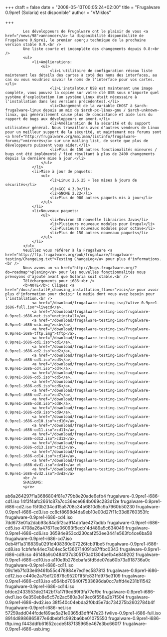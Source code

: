 
+++
draft = false
date = "2008-05-13T00:05:24+02:00"
title = "Frugalware 0.9pre1 (Solaria) est disponible"
author = "VMiklos"

+++

            Les développeurs de Frugalware ont le plaisir de vous <a href="/news/98">annoncer</a> la disponibilité disponibilité de Frugalware 0.9pre1, le premier aperçu technique de la prochaine version stable 0.9.<br />
            Une liste courte et incomplète des changements depuis 0.8:<br />
            <ul>
                <li>Améliorations:
                    <ul>
                        <li>L'utilitaire de configuration réseau liste maintenant les détails des cartes à coté des noms des interfaces, au cas ou vous voudriez savoir le noms de l'interface pour vos cartes.</li>
                        <li>L'instalateur USB est maintenant une image complète, vous pouvez la copiée sur votre clé USB sous n'importe quel système d'exploitation (un système Linux était nécessaire à l'installation dans les versions précédentes).</li>
                        <li>Changement de la variable CHOST à $arch-frugalware-linux depuis un mix de $arch-pc-linux-gnu / $arch-unknown-linux, qui générallement cause plus de concistance et aide lors du rapport de bugs aux développeurs en amont.</li>
                        <li>Amélioration de la sécurité et du support utilisateur général. Nous travaillons avec d'autres vendeurs de Linux pour un meilleur support de la sécurité, et maintenant nos forums sont <a href="http://frugalware.org/mailman/listinfo/frugalware-forums/">mirrorés</a> sur une mailing list, de sorte que plus de développeurs puissent vous aider.</li>
                        <li>Plus de 150 autres fonctionalités mineures / bugs ont été implémenté / fixé résultant à plus de 2400 changements depuis la dernière mise à jour.</li>
                    </ul>
                </li>
                <li>Mise à jour de paquets:
                    <ul>
                        <li>Linux 2.6.25 + les mises à jours de sécurités</li>
                        <li>GCC 4.3.0</li>
                        <li>GNOME 2.22</li>
                        <li>Plus de 900 autres paquets mis à jour</li>
                    </ul>
                </li>
                <li>Nouveaux paquets:
                    <ul>
                        <li>Environ 40 nouvelle librairies Java</li>
                        <li>Plusieurs nouveaux modules pour Drupal</li>
                        <li>Plusieurs nouveaux modules pour octave</li>
                        <li>Plus de 150 autres nouveaux paquets</li>
                    </ul>
                </li>
            </ul>
            Veuillez vous référer à la Frugalware <a href="http://ftp.frugalware.org/pub/frugalware/frugalware-testing/ChangeLog.txt">Testing ChangeLog</a> pour plus d'informations.<br />
            Nous avons un <a href="http://bugs.frugalware.org/?do=roadmap">planing</a> pour les nouvelles fonctionnalités nous prévoyons d'ajouté avant que Solaria soit stable.<br />
            Téléchargements pour i686:<br />
            <b>NOTE</b>: Cliquez <a href="/docs/install#_choosing_installation_flavor">ici</a> pour avoir plus d'information pour choisir le media dont vous avez besoin pour l'installation.<br />
                <a href="/download/frugalware-testing-iso/fwlive-0.9pre1-i686-full.iso">livecd</a>,
                <a href="/download/frugalware-testing-iso/frugalware-0.9pre1-i686-net.iso">netinstall</a>,
                <a href="/download/frugalware-testing-iso/frugalware-0.9pre1-i686-usb.img">usb</a>,
                <a href="/download/frugalware-testing-iso/frugalware-0.9pre1-i686-tftp.img">tftp</a>,
                <a href="/download/frugalware-testing-iso/frugalware-0.9pre1-i686-cd1.iso">cd1</a>,
                <a href="/download/frugalware-testing-iso/frugalware-0.9pre1-i686-cd2.iso">cd2</a>,
                <a href="/download/frugalware-testing-iso/frugalware-0.9pre1-i686-cd3.iso">cd3</a>,
                <a href="/download/frugalware-testing-iso/frugalware-0.9pre1-i686-cd4.iso">cd4</a>,
                <a href="/download/frugalware-testing-iso/frugalware-0.9pre1-i686-cd5.iso">cd5</a>,
                <a href="/download/frugalware-testing-iso/frugalware-0.9pre1-i686-cd6.iso">cd6</a>,
                <a href="/download/frugalware-testing-iso/frugalware-0.9pre1-i686-cd7.iso">cd7</a>,
                <a href="/download/frugalware-testing-iso/frugalware-0.9pre1-i686-cd8.iso">cd8</a>,
                <a href="/download/frugalware-testing-iso/frugalware-0.9pre1-i686-cd9.iso">cd9</a>,
                <a href="/download/frugalware-testing-iso/frugalware-0.9pre1-i686-cd10.iso">cd10</a>,
                <a href="/download/frugalware-testing-iso/frugalware-0.9pre1-i686-cd11.iso">cd11</a>,
                <a href="/download/frugalware-testing-iso/frugalware-0.9pre1-i686-cd12.iso">cd12</a>,
                <a href="/download/frugalware-testing-iso/frugalware-0.9pre1-i686-cd13.iso">cd13</a>,
                <a href="/download/frugalware-testing-iso/frugalware-0.9pre1-i686-cd14.iso">cd14</a>,
                <a href="/download/frugalware-testing-iso/frugalware-0.9pre1-i686-dvd1.iso">dvd1</a> et
                <a href="/download/frugalware-testing-iso/frugalware-0.9pre1-i686-dvd2.iso">dvd2</a>
            <br />
            SHA1SUMS:
            <pre>
ab6a264297f1a3686804f81e779b8e20ade6efb4  frugalware-0.9pre1-i686-cd1.iso
14f3f4afc2661c87a7cc36ece684b069c283d12e  frugalware-0.9pre1-i686-cd2.iso
f5f0b234cd15a5708c34b6810d5c9a7960b50230  frugalware-0.9pre1-i686-cd3.iso
cc8cf8698d4da9eb10e00d27f11c33d8760353fc  frugalware-0.9pre1-i686-cd4.iso
7dd673e01a2dab93c84d5f2ca914db1ae427adbb  frugalware-0.9pre1-i686-cd5.iso
4708a26a47671ee06093f5ecb14d489a5c634049  frugalware-0.9pre1-i686-cd6.iso
36594e953cd230caf253ee3441e563fc4ce6ba58  frugalware-0.9pre1-i686-cd7.iso
0eb4ff1a316839a0291d408360d07226fcb91be5  frugalware-0.9pre1-i686-cd8.iso
1cbfefe44ec7a04ec5cf360714091b87ffbc0343  frugalware-0.9pre1-i686-cd9.iso
46148a9c0484f37c305170a01304be1b4e849202  frugalware-0.9pre1-i686-cd10.iso
a110e9b278cbafa5fd5de07da60b73a918736a0c  frugalware-0.9pre1-i686-cd11.iso
09c1eb7fd33e69461b55c478984e7ed1ec587813  frugalware-0.9pre1-i686-cd12.iso
c440e2a75df20876c9520f1f5fc831fd975e3109  frugalware-0.9pre1-i686-cd13.iso
e564bd70640f7533696da0cc7affd4e231b11542  frugalware-0.9pre1-i686-cd14.iso
bfdce2433553de2142bf7a17f9ed89f3fa77ef9c  frugalware-0.9pre1-i686-dvd1.iso
6e350eb8e5c57d2ac580a3e19ec6f558a2b7f504  frugalware-0.9pre1-i686-dvd2.iso
38f540c04ebda2f0bd5e7dc734275b2602784b4f  frugalware-0.9pre1-i686-net.iso
57259add044fcdef89ae5a21e0365d3dfff47e23  fwlive-0.9pre1-i686-full.iso
8914d8986865877e6dbebf1c992ba6be01075550  frugalware-0.9pre1-i686-tftp.img
f443ddfb61652ccde5f87135965e467e3bc660f7  frugalware-0.9pre1-i686-usb.img
            </pre>
            
        